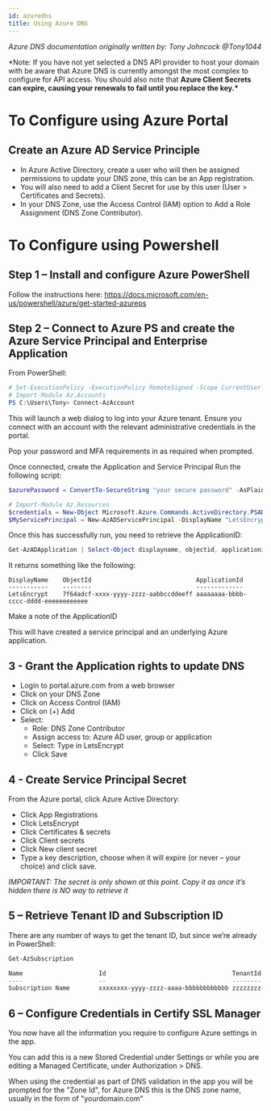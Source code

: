 ```yaml
---
id: azuredns
title: Using Azure DNS
---
```


_Azure DNS documentation originally written by: Tony Johncock @Tony1044_

\*Note: If you have not yet selected a DNS API provider to host your domain with be aware that Azure DNS is currently amongst the most complex to configure for API access. You should also note that **Azure Client Secrets can expire, causing your renewals to fail until you replace the key.\***

# To Configure using Azure Portal

## Create an Azure AD Service Principle

- In Azure Active Directory, create a user who will then be assigned permissions to update your DNS zone, this can be an App registration.
- You will also need to add a Client Secret for use by this user (User > Certificates and Secrets).
- In your DNS Zone, use the Access Control (IAM) option to Add a Role Assignment (DNS Zone Contributor).

# To Configure using Powershell

## Step 1 – Install and configure Azure PowerShell

Follow the instructions here: https://docs.microsoft.com/en-us/powershell/azure/get-started-azureps

## Step 2 – Connect to Azure PS and create the Azure Service Principal and Enterprise Application

From PowerShell:

```powershell
# Set-ExecutionPolicy -ExecutionPolicy RemoteSigned -Scope CurrentUser
# Import-Module Az.Accounts
PS C:\Users\Tony> Connect-AzAccount
```

This will launch a web dialog to log into your Azure tenant. Ensure you connect with an account with the relevant administrative credentials in the portal.

Pop your password and MFA requirements in as required when prompted.

Once connected, create the Application and Service Principal
Run the following script:

```powershell
$azurePassword = ConvertTo-SecureString "your secure password" -AsPlainText -Force

# Import-Module Az.Resources
$credentials = New-Object Microsoft.Azure.Commands.ActiveDirectory.PSADPasswordCredential -Property @{ StartDate=Get-Date; EndDate=Get-Date -Year 2024; Password=$azurePassword}
$MyServicePrincipal = New-AzADServicePrincipal -DisplayName "LetsEncrypt" -PasswordCredential $credentials
```

Once this has successfully run, you need to retrieve the ApplicationID:

```powershell
Get-AzADApplication | Select-Object displayname, objectid, applicationid
```

It returns something like the following:

```
DisplayName    ObjectId                             ApplicationId
-----------    --------                             -------------
LetsEncrypt    7f64adcf-xxxx-yyyy-zzzz-aabbccddeeff aaaaaaaa-bbbb-cccc-dddd-eeeeeeeeeeee
```

Make a note of the ApplicationID

This will have created a service principal and an underlying Azure application.

## 3 - Grant the Application rights to update DNS

- Login to portal.azure.com from a web browser
- Click on your DNS Zone
- Click on Access Control (IAM)
- Click on (+) Add
- Select:
  - Role: DNS Zone Contributor
  - Assign access to: Azure AD user, group or application
  - Select: Type in LetsEncrypt
  - Click Save

## 4 - Create Service Principal Secret

From the Azure portal, click Azure Active Directory:

- Click App Registrations
- Click LetsEncrypt
- Click Certificates & secrets
- Click Client secrets
- Click New client secret
- Type a key description, choose when it will expire (or never – your choice) and click save.

_IMPORTANT: The secret is only shown at this point. Copy it as once it’s hidden there is NO way to retrieve it_

## 5 – Retrieve Tenant ID and Subscription ID

There are any number of ways to get the tenant ID, but since we’re already in PowerShell:

```powershell
Get-AzSubscription

Name                     Id                                   TenantId                             State
----                     --                                   --------                             -----
Subscription Name        xxxxxxxx-yyyy-zzzz-aaaa-bbbbbbbbbbbb zzzzzzzz-wwww-yyyy-aaaa-bbbbbbbbbbbb Enabled
```

## 6 – Configure Credentials in Certify SSL Manager

You now have all the information you require to configure Azure settings in the app.

You can add this is a new Stored Credential under Settings or while you are editing a Managed Certificate, under Authorization > DNS.

When using the credential as part of DNS validation in the app you will be prompted for the "Zone Id", for Azure DNS this is the DNS zone name, usually in the form of "yourdomain.com"

